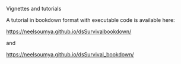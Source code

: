 Vignettes and tutorials


A tutorial in bookdown format with executable code is available here:

https://neelsoumya.github.io/dsSurvivalbookdown/

and

https://neelsoumya.github.io/dsSurvival_bookdown/

